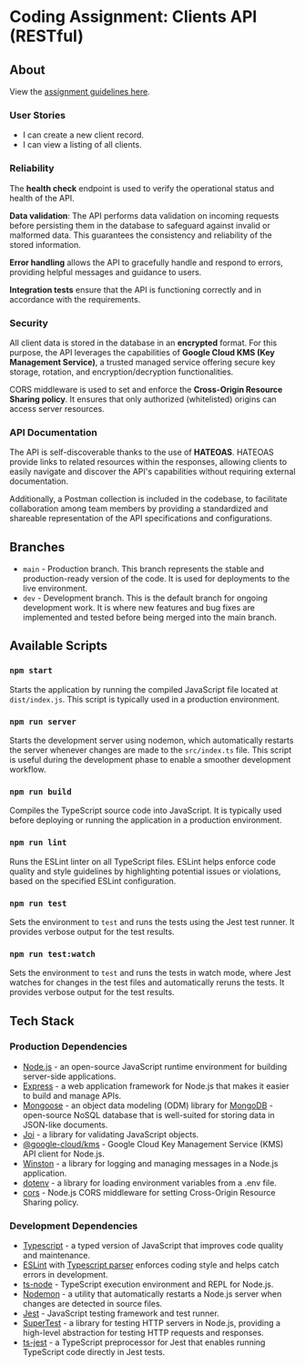 # Coding Assignment: Clients API (RESTful)

## About

View the [assignment guidelines here](https://www.craft.me/s/BajD9tAHpBbTME).

### User Stories

- I can create a new client record.
- I can view a listing of all clients.

### Reliability

The **health check** endpoint is used to verify the operational status and health of the API.

**Data validation**: The API performs data validation on incoming requests before persisting them in the database to safeguard against invalid or malformed data. This guarantees the consistency and reliability of the stored information.

**Error handling** allows the API to gracefully handle and respond to errors, providing helpful messages and guidance to users.

**Integration tests** ensure that the API is functioning correctly and in accordance with the requirements.

### Security

All client data is stored in the database in an **encrypted** format. For this purpose, the API leverages the capabilities of **Google Cloud KMS (Key Management Service)**, a trusted managed service offering secure key storage, rotation, and encryption/decryption functionalities.

CORS middleware is used to set and enforce the **Cross-Origin Resource Sharing policy**. It ensures that only authorized (whitelisted) origins can access server resources.

### API Documentation

The API is self-discoverable thanks to the use of **HATEOAS**. HATEOAS provide links to related resources within the responses, allowing clients to easily navigate and discover the API's capabilities without requiring external documentation.

Additionally, a Postman collection is included in the codebase, to facilitate collaboration among team members by providing a standardized and shareable representation of the API specifications and configurations.

## Branches

- `main` - Production branch. This branch represents the stable and production-ready version of the code. It is used for deployments to the live environment.
- `dev` - Development branch. This is the default branch for ongoing development work. It is where new features and bug fixes are implemented and tested before being merged into the main branch.

## Available Scripts

### `npm start`

Starts the application by running the compiled JavaScript file located at `dist/index.js`. This script is typically used in a production environment.

### `npm run server`

Starts the development server using nodemon, which automatically restarts the server whenever changes are made to the `src/index.ts` file. This script is useful during the development phase to enable a smoother development workflow.

### `npm run build`

Compiles the TypeScript source code into JavaScript. It is typically used before deploying or running the application in a production environment.

### `npm run lint`

Runs the ESLint linter on all TypeScript files. ESLint helps enforce code quality and style guidelines by highlighting potential issues or violations, based on the specified ESLint configuration.

### `npm run test`

Sets the environment to `test` and runs the tests using the Jest test runner. It provides verbose output for the test results.

### `npm run test:watch`

Sets the environment to `test` and runs the tests in watch mode, where Jest watches for changes in the test files and automatically reruns the tests. It provides verbose output for the test results.

## Tech Stack

### Production Dependencies

- [Node.js](https://nodejs.org/en/docs/) - an open-source JavaScript runtime environment for building server-side applications.
- [Express](https://expressjs.com/) - a web application framework for Node.js that makes it easier to build and manage APIs.
- [Mongoose](https://mongoosejs.com/) - an object data modeling (ODM) library for [MongoDB](https://www.mongodb.com/home) - open-source NoSQL database that is well-suited for storing data in JSON-like documents.
- [Joi](https://www.npmjs.com/package/joi) - a library for validating JavaScript objects.
- [@google-cloud/kms](https://www.npmjs.com/package/@google-cloud/kms) - Google Cloud Key Management Service (KMS) API client for Node.js.
- [Winston](https://www.npmjs.com/package/winston) - a library for logging and managing messages in a Node.js application.
- [dotenv](https://www.npmjs.com/package/dotenv) - a library for loading environment variables from a .env file.
- [cors](https://www.npmjs.com/package/cors) - Node.js CORS middleware for setting Cross-Origin Resource Sharing policy.

### Development Dependencies

- [Typescript](https://www.npmjs.com/package/typescript) - a typed version of JavaScript that improves code quality and maintenance.
- [ESLint](https://www.npmjs.com/package/eslint) with [Typescript parser](https://www.npmjs.com/package/@typescript-eslint/parser) enforces coding style and helps catch errors in development.
- [ts-node](https://www.npmjs.com/package/ts-node) - TypeScript execution environment and REPL for Node.js.
- [Nodemon](https://www.npmjs.com/package/nodemon) - a utility that automatically restarts a Node.js server when changes are detected in source files.
- [Jest](https://jestjs.io/) - JavaScript testing framework and test runner.
- [SuperTest](https://www.npmjs.com/package/supertest) - a library for testing HTTP servers in Node.js, providing a high-level abstraction for testing HTTP requests and responses.
- [ts-jest](https://www.npmjs.com/package/ts-jest) - a TypeScript preprocessor for Jest that enables running TypeScript code directly in Jest tests.
